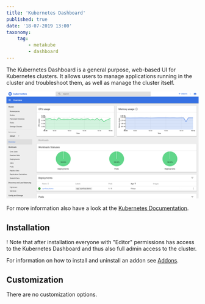 ```yaml
---
title: 'Kubernetes Dashboard'
published: true
date: '18-07-2019 13:00'
taxonomy:
    tag:
        - metakube
        - dashboard
---
```


The Kubernetes Dashboard is a general purpose, web-based UI for Kubernetes clusters. It allows users to manage applications running in the cluster and troubleshoot them, as well as manage the cluster itself.

![Kubernetes Dashboard Main Page](kubernetes-dashboard.png)

For more information also have a look at the [Kubernetes Documentation](https://kubernetes.io/docs/tasks/access-application-cluster/web-ui-dashboard/).

## Installation

! Note that after installation everyone with "Editor" permissions has access to the Kubernetes Dashboard and thus also full admin access to the cluster.

For information on how to install and uninstall an addon see [Addons](../default.en.md).

## Customization

There are no customization options.
